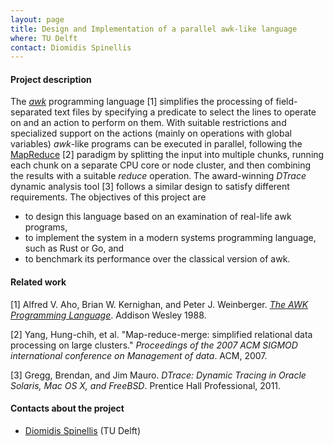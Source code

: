 ```yaml
---
layout: page
title: Design and Implementation of a parallel awk-like language
where: TU Delft
contact: Diomidis Spinellis
---
```


#### Project description

The *[awk](https://en.wikipedia.org/wiki/AWK)*
programming language [1] simplifies the processing of field-separated
text files by specifying a predicate to select the lines to operate on
and an action to perform on them.
With suitable restrictions and specialized support on the actions
(mainly on operations with global variables) *awk*-like programs can be
executed in parallel, following the
[MapReduce](https://en.wikipedia.org/wiki/MapReduce) [2] paradigm
by splitting the input into multiple chunks,
running each chunk on a separate CPU core or node cluster, and then
combining the results with a suitable *reduce* operation.
The award-winning *DTrace* dynamic analysis tool [3] follows a similar
design to satisfy different requirements.
The objectives of this project are

* to design this language based on an examination of real-life awk programs,
* to implement the system in a modern systems programming language, such as Rust or Go, and
* to benchmark its performance over the classical version of awk.


#### Related work
[1] Alfred V. Aho, Brian W. Kernighan, and Peter J. Weinberger. *[The AWK Programming Language](https://ia802309.us.archive.org/25/items/pdfy-MgN0H1joIoDVoIC7/The_AWK_Programming_Language.pdf)*. Addison Wesley 1988.

[2] Yang, Hung-chih, et al. "Map-reduce-merge: simplified relational data processing on large clusters." *Proceedings of the 2007 ACM SIGMOD international conference on Management of data*. ACM, 2007.

[3] Gregg, Brendan, and Jim Mauro. *DTrace: Dynamic Tracing in Oracle Solaris, Mac OS X, and FreeBSD*. Prentice Hall Professional, 2011.

#### Contacts about the project

* [Diomidis Spinellis](mailto:D.Spinellis@tudelft.nl) (TU Delft)
